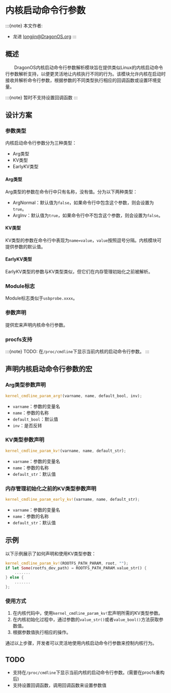 # 内核启动命令行参数

:::{note}
本文作者: 
- 龙进 <longjin@DragonOS.org>
:::

## 概述

&emsp;&emsp;DragonOS内核启动命令行参数解析模块旨在提供类似Linux的内核启动命令行参数解析支持，以便更灵活地让内核执行不同的行为。该模块允许内核在启动时接收并解析命令行参数，根据参数的不同类型执行相应的回调函数或设置环境变量。

:::{note}
暂时不支持设置回调函数
:::

## 设计方案


### 参数类型

内核启动命令行参数分为三种类型：

- Arg类型
- KV类型
- EarlyKV类型

#### Arg类型

Arg类型的参数在命令行中只有名称，没有值。分为以下两种类型：

- ArgNormal：默认值为`false`，如果命令行中包含这个参数，则会设置为`true`。
- ArgInv：默认值为`true`，如果命令行中不包含这个参数，则会设置为`false`。

#### KV类型

KV类型的参数在命令行中表现为`name=value`，`value`按照逗号分隔。内核模块可提供参数的默认值。

#### EarlyKV类型

EarlyKV类型的参数与KV类型类似，但它们在内存管理初始化之前被解析。

### Module标志

Module标志类似于`usbprobe.xxxx`。

### 参数声明
提供宏来声明内核命令行参数。
### procfs支持

:::{note}
TODO: 在`/proc/cmdline`下显示当前内核的启动命令行参数。
:::

## 声明内核启动命令行参数的宏

### Arg类型参数声明
```rust
kernel_cmdline_param_arg!(varname, name, default_bool, inv);
```
- `varname`：参数的变量名
- `name`：参数的名称
- `default_bool`：默认值
- `inv`：是否反转

### KV类型参数声明

```rust
kernel_cmdline_param_kv!(varname, name, default_str);
```

- `varname`：参数的变量名
- `name`：参数的名称
- `default_str`：默认值

### 内存管理初始化之前的KV类型参数声明

```rust
kernel_cmdline_param_early_kv!(varname, name, default_str);
```

- `varname`：参数的变量名
- `name`：参数的名称
- `default_str`：默认值

## 示例

以下示例展示了如何声明和使用KV类型参数：
```rust
kernel_cmdline_param_kv!(ROOTFS_PATH_PARAM, root, "");
if let Some(rootfs_dev_path) = ROOTFS_PATH_PARAM.value_str() {
    .......
} else {
    .......
};
```

### 使用方式

1. 在内核代码中，使用`kernel_cmdline_param_kv!`宏声明所需的KV类型参数。
2. 在内核初始化过程中，通过参数的`value_str()`或者`value_bool()`方法获取参数值。
3. 根据参数值执行相应的操作。

通过以上步骤，开发者可以灵活地使用内核启动命令行参数来控制内核行为。


## TODO

- 支持在`/proc/cmdline`下显示当前内核的启动命令行参数。(需要在procfs重构后)
- 支持设置回调函数，调用回调函数来设置参数值

